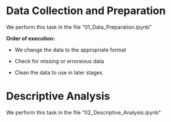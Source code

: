 # Data Collection and Preparation

We perform this task in the file "01_Data_Preparation.ipynb"

**Order of execution:**

- We change the data to the appropriate format

- Check for missing or erroneous data

- Clean the data to use in later stages

# Descriptive Analysis

We perform this task in the file "02_Descriptive_Analysis.ipynb"
